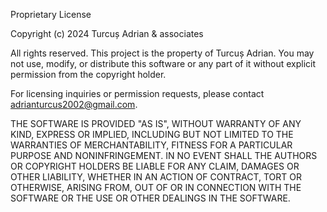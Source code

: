 Proprietary License

Copyright (c) 2024 Turcuș Adrian & associates

All rights reserved. This project is the property of Turcuș Adrian. You may not use, modify, or distribute this software or any part of it without explicit permission from the copyright holder.

For licensing inquiries or permission requests, please contact adrianturcus2002@gmail.com.

THE SOFTWARE IS PROVIDED "AS IS", WITHOUT WARRANTY OF ANY KIND, EXPRESS OR IMPLIED, INCLUDING BUT NOT LIMITED TO THE WARRANTIES OF MERCHANTABILITY, FITNESS FOR A PARTICULAR PURPOSE AND NONINFRINGEMENT. IN NO EVENT SHALL THE AUTHORS OR COPYRIGHT HOLDERS BE LIABLE FOR ANY CLAIM, DAMAGES OR OTHER LIABILITY, WHETHER IN AN ACTION OF CONTRACT, TORT OR OTHERWISE, ARISING FROM, OUT OF OR IN CONNECTION WITH THE SOFTWARE OR THE USE OR OTHER DEALINGS IN THE SOFTWARE.
